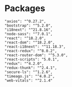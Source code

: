 # Packages
    "axios": "^0.27.2",
    "bootstrap": "^5.2.0",
    "i18next": "^21.8.16",
    "node-sass": "^7.0.1",
    "react": "^18.2.0",
    "react-dom": "^18.2.0",
    "react-i18next": "^11.18.3",
    "react-redux": "^8.0.2",
    "react-router-dom": "^5.3.0",
    "react-scripts": "5.0.1",
    "redux": "^4.2.0",
    "redux-thunk": "^2.4.1",
    "secure-ls": "^1.2.6",
    "timeago.js": "^4.0.2",
    "web-vitals": "^2.1.4"
